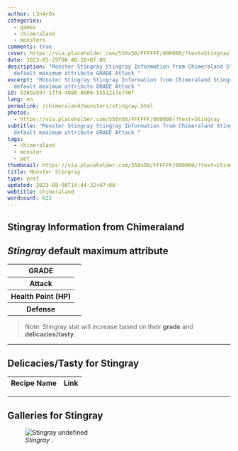 ```yaml
---
author: L3n4r0x
categories:
  - games
  - chimeraland
  - monsters
comments: true
cover: https://via.placeholder.com/550x50/FFFFFF/000000/?text=Stingray
date: 2023-05-25T00:40:10+07:00
description: "Monster Stingray Stingray Information from Chimeraland Stingray
  default maximum attribute GRADE Attack "
excerpt: "Monster Stingray Stingray Information from Chimeraland Stingray
  default maximum attribute GRADE Attack "
id: 536ba597-1ffd-4888-8006-5551217e740f
lang: en
permalink: /chimeraland/monsters/stingray.html
photos:
  - https://via.placeholder.com/550x50/FFFFFF/000000/?text=Stingray
subtitle: "Monster Stingray Stingray Information from Chimeraland Stingray
  default maximum attribute GRADE Attack "
tags:
  - chimeraland
  - monster
  - pet
thumbnail: https://via.placeholder.com/550x50/FFFFFF/000000/?text=Stingray
title: Monster Stingray
type: post
updated: 2023-08-08T14:44:32+07:00
webtitle: chimeraland
wordcount: 621
---
```


<link
  rel="stylesheet"
  href="https://rawcdn.githack.com/dimaslanjaka/Web-Manajemen/870a349/css/bootstrap-5-3-0-alpha3-wrapper.css"
/>
<section id="bootstrap-wrapper">
  <div data-bs-theme="dark">
    <h2>Stingray Information from Chimeraland</h2>
    <h2 id="attribute"><i>Stingray</i> default maximum attribute</h2>
    <div class="row">
      <div class="col mb-2">
        <div class="card">
          <div class="card-body">
            <table>
              <tr>
                <th>GRADE</th>
                <td><br /></td>
              </tr>
              <tr>
                <th>Attack</th>
                <td></td>
              </tr>
              <tr>
                <th>Health Point (HP)</th>
                <td></td>
              </tr>
              <tr>
                <th>Defense</th>
                <td></td>
              </tr>
            </table>
          </div>
        </div>
      </div>
    </div>
    <blockquote class="bd-callout bd-callout-warning">
      Note: Stingray stat will increase based on their <b>grade</b> and
      <b>delicacies/tasty</b>.
    </blockquote>
    <hr />
    <h2 id="delicacies">Delicacies/Tasty for Stingray</h2>
    <div class="card">
      <div class="card-body">
        <div class="table-responsive">
          <table class="table table-striped">
            <thead>
              <tr>
                <th>Recipe Name</th>
                <th>Link</th>
              </tr>
            </thead>
            <tbody></tbody>
          </table>
        </div>
      </div>
    </div>
    <hr />
    <div id="gallery">
      <h2>Galleries for Stingray</h2>
      <div class="row">
        <div class="col-lg-6 col-12">
          <figure>
            <img
              src="https://www.webmanajemen.com/undefined"
              alt="Stingray undefined"
            />
            <figcaption style="word-wrap: break-word">
              <i>Stingray</i> .
            </figcaption>
          </figure>
        </div>
      </div>
    </div>
  </div>
</section>